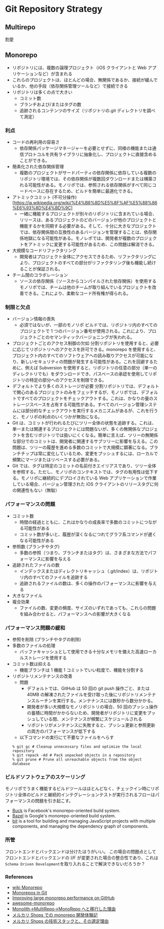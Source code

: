 # Git Repository Strategy

## Multirepo

割愛

## Monorepo

- リポジトリには、複数の論理プロジェクト（iOS クライアントと Web アプリケーションなど）が含まれる
- これらのプロジェクトは、ほとんどの場合、無関係であるか、接続が緩んでいるか、他の手段（依存関係管理ツールなど）で接続できる
- リポジトリは多くの点で大きい
  - コミット数
  - ブランチおよび/またはタグの数
  - 追跡されるコンテンツのサイズ（リポジトリの.git ディレクトリを調べて測定）

### 利点

- コードの再利用の容易さ
  - 依存関係パッケージマネージャーを必要とせずに、同様の機能または通信プロトコルを共有ライブラリに抽象化し、プロジェクトに直接含めることができる。
- 簡素化された依存関係管理
  - 複数のプロジェクトがサードパーティの依存関係に依存している複数のリポジトリ環境では、その依存関係が複数回ダウンロードまたは構築される可能性がある。モノリポでは、参照される依存関係がすべて同じコードベースに存在するため、ビルドを簡単に最適化できる。
- アトミックコミット (不可分操作)[https://ja.wikipedia.org/wiki/%E4%B8%8D%E5%8F%AF%E5%88%86%E6%93%8D%E4%BD%9C]
  - 一緒に機能するプロジェクトが別々のリポジトリに含まれている場合、リリースは、あるプロジェクトのどのバージョンが他のプロジェクトと機能するかを同期する必要がある。そして、十分に大きなプロジェクトでは、依存関係間の互換性のあるバージョンを管理することは、依存関係地獄になる可能性がある。モノレポでは、開発者が複数のプロジェクトをアトミックに変更する可能性があるため、この問題は解消できる。
- 大規模なコードリファクタリング
  - 開発者はプロジェクト全体にアクセスできるため、リファクタリングにより、プロジェクトのすべての部分がリファクタリング後も機能し続けることが保証される。
- チーム間のコラボレーション
  - ソースの依存関係（ソースからコンパイルされた依存関係）を使用するモノリポでは、チームは他のチームが取り組んでいるプロジェクトを改善できる。これにより、柔軟なコード所有権が得られる。

### 制限と欠点

- バージョン情報の喪失
  - 必須ではないが、一部のモノリポ ビルドでは、リポジトリ内のすべてのプロジェクトで 1 つのバージョン番号が使用される。これにより、プロジェクトごとのセマンティックバージョニングが失われる。
- プロジェクトごとのアクセス制御の欠如
  分割リポジトリを使用すると、必要に応じてリポジトリへのアクセスを許可できる。monorepo を使用すると、プロジェクト内のすべてのソフトウェアへの読み取りアクセスが可能になり、新しいセキュリティの問題が発生する可能性がある。これを回避するために、例えば Subversion を使用すると、リポジトリの任意の部分（単一のディレクトリでも）をダウンロードでき、パスベースの承認を使用してリポジトリの特定の部分へのアクセスを制限できる。
- デフォルトでより多くのストレージが必要
  分割リポジトリでは、デフォルトで関心のあるプロジェクトのみをフェッチするが、モノリポでは、デフォルトですべてのプロジェクトをチェックアウトする。これは、かなりの量のストレージスペースを占有する可能性がある。すべてのバージョン管理システムには部分的なチェックアウトを実行するメカニズムがあるが、これを行うと、モノリポの利点のいくつかが無効になる。
- Git は、コミットが行われるたびにツリー全体の状態を追跡する。これは、単一または関連するプロジェクトには問題ないが、多くの無関係なプロジェクトを含むリポジトリでは扱いにくくなる。簡単に言えば、ツリーの無関係な部分でのコミットは、開発者に関連するサブツリーに影響を与える。この問題は、ツリーの履歴を進める多数のコミットで大規模に顕著になる。ブランチチップは常に変化しているため、変更をプッシュするには、ローカルで頻繁にマージまたはリベースする必要がある。
- Git では、タグは特定のコミットの名前付きエイリアスであり、ツリー全体を参照する。ただし、モノリポのコンテキストでは、タグの有用性は低下する。モノリポに継続的にデプロイされている Web アプリケーションで作業している場合、バージョン管理された iOS クライアントのリリースタグに何の関連性もない（無駄）

### パフォーマンスの問題

- コミット数
  - 時間の経過とともに、これはかなりの成長率で多数のコミットにつながる可能性がある
  - コミット数が多いと、履歴が深くなるにつれてグラフ系コマンドが遅くなる可能性がある
- 参照数 (ブランチやタグ)
  - 多数の参照（つまり、ブランチまたはタグ）は、さまざまな方法でパフォーマンスに影響を与える
- 追跡されたファイルの数
  - インデックスまたはディレクトリキャッシュ（.git/index）は、リポジトリ内のすべてのファイルを追跡する
  - 追跡されるファイルの数は、多くの操作のパフォーマンスに影響を与える
- 大きなファイル
- 複合効果
  - ファイルの数、変更の頻度、サイズのいずれであっても、これらの問題を組み合わせると、パフォーマンスへの影響が大きくなる

### パフォーマンス問題の緩和

- 参照を削除 (ブランチやタグの削除)
- 多数のファイルの処理
  - バッファキャッシュとして使用できる十分なメモリを備えた高速ローカルストレージを使用する
- コミット数は抑える
  - 機能ブランチは 1 機能 1 コミットでいい粒度で、機能を分割する
- リポジトリメンテナンスの改善
  - 問題
    - デフォルトでは、GitHub は 50 回の git push 操作ごと、または 40MB の解凍されたファイルを受け取った後にリポジトリメンテナンスルーチンを実行する。メンテナンスには数秒から数分かかる。
    - 開発者が多い大規模なモノリポジトリの場合、50 回のプッシュ操作の蓄積に時間がかからないため、開発者がリポジトリに変更をプッシュしている間、メンテナンスが頻繁にスケジュールされる
    - リポジトリがメンテナンスに失敗すると、プッシュ更新と参照更新の両方のパフォーマンスが低下する
  - 以下コマンドの実行にて不要なファイルをへらす
  ```
  % git gc # Cleanup unnecessary files and optimize the local repository
  % git repack -Ad # Pack unpacked objects in a repository
  % git prune # Prune all unreachable objects from the object database
  ```

### ビルドソフトウェアのスケーリング

モノリポでうまく機能するビルドツールはほとんどなく、チェックイン時にリポジトリ全体のビルドと継続的インテグレーションテストが実行されるフローはパフォーマンスの問題を引き起こす。

- [Buck](https://buck.build/) is Facebook's monorepo-oriented build system.
- [Bazel](https://github.com/bazelbuild/bazel) is Google's monorepo-oriented build system.
- [bit](https://github.com/teambit/bit) is a tool for building and managing JavaScript projects with multiple components, and managing the dependency graph of components.

### 所管

フロントエンドとバックエンドは分けたほうがいい。
この場合の問題点としてフロントエンドとバックエンドの I/F が変更された場合の整合性であり、これは`Schema Driven Development`を取り入れることで解決できないだろうか？

### References

- [wiki Monorepo](https://en.wikipedia.org/wiki/Monorepo)
- [Monorepos in Git](https://www.atlassian.com/git/tutorials/monorepos)
- [Improving large monorepo performance on GitHub](https://github.blog/2021-03-16-improving-large-monorepo-performance-on-github/)
- [awesome-monorepo](https://github.com/korfuri/awesome-monorepo)
- [Monolith→MultiRepo→MonoRepo へと移行した理由](https://logmi.jp/tech/articles/321292)
- [メルカリ Shops での monorepo 開発体験記](https://engineering.mercari.com/blog/entry/20210817-8f561697cc/)
- [メルカリ Shops の技術スタックと、その選定理由](https://engineering.mercari.com/blog/entry/20210810-mercari-shops-tech-stack/)
